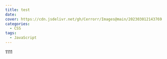 ```yaml
---
title: test
date:
cover: https://cdn.jsdelivr.net/gh/Cerrorr/Images@main/202303012143769.jpeg 
categories:
  - CSS
tags:
  - JavaScript
---
```

1111